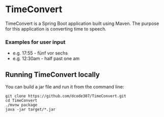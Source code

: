 # TimeConvert
TimeConvert is a Spring Boot application built using Maven.
The purpose for this application is converting time to speech.

### Examples for user input
* e.g. 17:55 - fünf vor sechs
* e.g. 12:30am - half past one am

## Running TimeConvert locally
You can build a jar file and run it from the command line:

```
git clone https://github.com/dcode307/TimeConvert.git
cd TimeConvert
./mvnw package
java -jar target/*.jar
```

